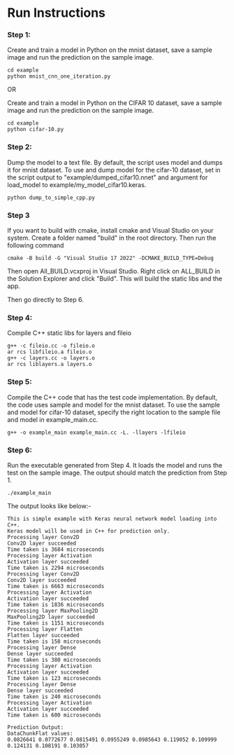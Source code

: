 # Run Instructions

### Step 1: 
Create and train a model in Python on the mnist dataset, save a sample image and run the prediction on the sample image.
```
cd example
python mnist_cnn_one_iteration.py
```

OR


Create and train a model in Python on the CIFAR 10 dataset, save a sample image and run the prediction on the sample image.
```
cd example
python cifar-10.py
```

### Step 2: 
Dump the model to a text file. By default, the script uses model and dumps it for mnist dataset. To use and dump model for the cifar-10 dataset, set in the script output to "example/dumped_cifar10.nnet" and argument for load_model to example/my_model_cifar10.keras. 
```
python dump_to_simple_cpp.py
```

### Step 3
If you want to build with cmake, install cmake and Visual Studio on your system. Create a folder named "build" in the root directory. Then run the following command
```
cmake -B build -G "Visual Studio 17 2022" -DCMAKE_BUILD_TYPE=Debug
```

Then open All_BUILD.vcxproj in Visual Studio. Right click on ALL_BUILD in the Solution Explorer and click "Build". This will build the static libs and the app.

Then go directly to Step 6.

### Step 4:
Compile C++ static libs for layers and fileio
```
g++ -c fileio.cc -o fileio.o
ar rcs libfileio.a fileio.o
g++ -c layers.cc -o layers.o
ar rcs liblayers.a layers.o
```

### Step 5: 
Compile the C++ code that has the test code implementation. By default, the code uses sample and model for the mnist dataset. To use the sample and model for cifar-10 dataset, specify the right location to the sample file and model in example_main.cc.
```
g++ -o example_main example_main.cc -L. -llayers -lfileio
```

### Step 6: 
Run the executable generated from Step 4. It loads the model and runs the test on the sample image. The output should match the prediction from Step 1.
```
./example_main
```
The output looks like below:-
```
This is simple example with Keras neural network model loading into C++.
Keras model will be used in C++ for prediction only.
Processing layer Conv2D
Conv2D layer succeeded
Time taken is 3684 microseconds
Processing layer Activation
Activation layer succeeded
Time taken is 2294 microseconds
Processing layer Conv2D
Conv2D layer succeeded
Time taken is 6663 microseconds
Processing layer Activation
Activation layer succeeded
Time taken is 1836 microseconds
Processing layer MaxPooling2D
MaxPooling2D layer succeeded
Time taken is 1151 microseconds
Processing layer Flatten
Flatten layer succeeded
Time taken is 158 microseconds
Processing layer Dense
Dense layer succeeded
Time taken is 380 microseconds
Processing layer Activation
Activation layer succeeded
Time taken is 123 microseconds
Processing layer Dense
Dense layer succeeded
Time taken is 240 microseconds
Processing layer Activation
Activation layer succeeded
Time taken is 600 microseconds

Prediction Output:
DataChunkFlat values:
0.0826641 0.0772677 0.0815491 0.0955249 0.0985643 0.119052 0.109999 0.124131 0.108191 0.103057
```